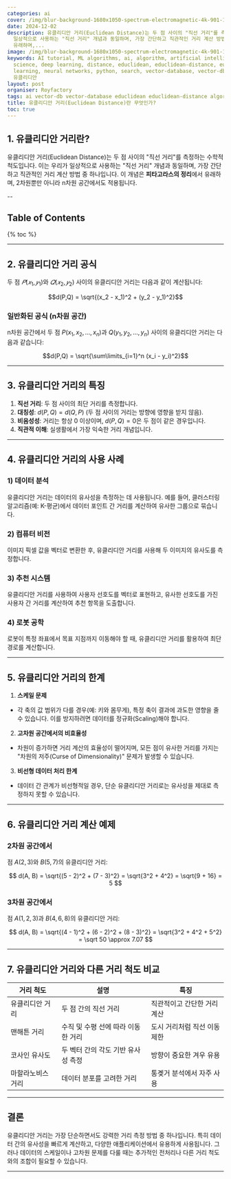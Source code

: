 ```yaml
---
categories: ai
cover: /img/blur-background-1680x1050-spectrum-electromagnetic-4k-901-1.jpg
date: 2024-12-02
description: 유클리디안 거리(Euclidean Distance)는 두 점 사이의 "직선 거리"를 측정하는 수학적 척도입니다. 이는 우리가
  일상적으로 사용하는 "직선 거리" 개념과 동일하며, 가장 간단하고 직관적인 거리 계산 방법 중 하나입니다. 이 개념은 **피타고라스의 정리**에서
  유래하며,...
image: /img/blur-background-1680x1050-spectrum-electromagnetic-4k-901-1.jpg
keywords: AI tutorial, ML algorithms, ai, algorithm, artificial intelligence, data
  science, deep learning, distance, educlidean, educlidean-distance, euclidean, machine
  learning, neural networks, python, search, vector-database, vector-db, 거리, 란, 무엇인가,
  유클리디안
layout: post
organiser: Royfactory
tags: ai vector-db vector-database educlidean educlidean-distance algorithm search
title: 유클리디안 거리(Euclidean Distance)란 무엇인가?
toc: true
---
```


## 1. 유클리디안 거리란?
유클리디안 거리(Euclidean Distance)는 두 점 사이의 "직선 거리"를 측정하는 수학적 척도입니다. 이는 우리가 일상적으로 사용하는 "직선 거리" 개념과 동일하며, 가장 간단하고 직관적인 거리 계산 방법 중 하나입니다. 이 개념은 **피타고라스의 정리**에서 유래하며, 2차원뿐만 아니라 n차원 공간에서도 적용됩니다.

--
## Table of Contents

{% toc %}

---


## 2. 유클리디안 거리 공식
두 점 $𝑃(𝑥_1, 𝑦_1)$와 $𝑄(𝑥_2, 𝑦_2)$ 사이의 유클리디안 거리는 다음과 같이 계산됩니다:

$$d(P,Q) = \sqrt{(x_2 - x_1)^2 + (y_2 - y_1)^2}$$

### 일반화된 공식 (n차원 공간)
n차원 공간에서 두 점 $P(x_1, x_2, ..., x_n)$과 $Q(y_1, y_2, ..., y_n)$ 사이의 유클리디안 거리는 다음과 같습니다:

$$d(P,Q) = \sqrt{\sum\limits_{i=1}^n (x_i - y_i)^2}$$

---

## 3. 유클리디안 거리의 특징
1. **직선 거리**: 두 점 사이의 최단 거리를 측정합니다.
2. **대칭성**: $d(P, Q) = d(Q,P)$ (두 점 사이의 거리는 방향에 영향을 받지 않음).
3. **비음성성**: 거리는 항상 0 이상이며, $d(P, Q) = 0$은 두 점이 같은 경우입니다.
4. **직관적 이해**: 실생활에서 가장 익숙한 거리 개념입니다.

---

## 4. 유클리디안 거리의 사용 사례

### 1) 데이터 분석
유클리디안 거리는 데이터의 유사성을 측정하는 데 사용됩니다. 예를 들어, 클러스터링 알고리즘(예: K-평균)에서 데이터 포인트 간 거리를 계산하여 유사한 그룹으로 묶습니다.

### 2) 컴퓨터 비전
이미지 픽셀 값을 벡터로 변환한 후, 유클리디안 거리를 사용해 두 이미지의 유사도를 측정합니다.

### 3) 추천 시스템
유클리디안 거리를 사용하여 사용자 선호도를 벡터로 표현하고, 유사한 선호도를 가진 사용자 간 거리를 계산하여 추천 항목을 도출합니다.

### 4) 로봇 공학
로봇이 특정 좌표에서 목표 지점까지 이동해야 할 때, 유클리디안 거리를 활용하여 최단 경로를 계산합니다.

---

## 5. 유클리디안 거리의 한계
1. **스케일 문제**
  - 각 축의 값 범위가 다를 경우(예: 키와 몸무게), 특정 축이 결과에 과도한 영향을 줄 수 있습니다. 이를 방지하려면 데이터를 정규화(Scaling)해야 합니다.
2. **고차원 공간에서의 비효율성**
  - 차원이 증가하면 거리 계산의 효율성이 떨어지며, 모든 점이 유사한 거리를 가지는 "차원의 저주(Curse of Dimensionality)" 문제가 발생할 수 있습니다.
3. **비선형 데이터 처리 한계**
  - 데이터 간 관계가 비선형적일 경우, 단순 유클리디안 거리로는 유사성을 제대로 측정하지 못할 수 있습니다.

---

## 6. 유클리디안 거리 계산 예제
### 2차원 공간에서
점 $A(2, 3)$와 $B(5,7)$의 유클리디안 거리:

$$
d(A, B) = \sqrt{(5 - 2)^2 + (7 - 3)^2} = \sqrt{3^2 + 4^2} = \sqrt{9 + 16} = 5
$$

### 3차원 공간에서
점 $A(1, 2, 3)$과 $B(4, 6, 8)$의 유클리디안 거리:

$$
d(A, B) = \sqrt{(4 - 1)^2 + (6 - 2)^2 + (8 - 3)^2} = \sqrt{3^2 + 4^2 + 5^2} = \sqrt 50 \approx 7.07
$$

---

## 7. 유클리디안 거리와 다른 거리 척도 비교
|거리 척도|설명|특징|
|---|-----|-----|
|유클리디안 거리|두 점 간의 직선 거리|직관적이고 간단한 거리 계산|
|맨해튼 거리|수직 및 수평 선에 따라 이동한 거리|도시 거리처럼 직선 이동 제한|
|코사인 유사도|두 벡터 간의 각도 기반 유사성 측정|방향이 중요한 겨우 유용|
|마할라노비스 거리|데이터 분포를 고려한 거리|통곚거 분석에서 자주 사용|

---

## 결론
유클리디안 거리는 가장 단순하면서도 강력한 거리 측정 방법 중 하나입니다. 특히 데이터 간의 유사성을 빠르게 계산하고, 다양한 애플리케이션에서 유용하게 사용됩니다. 그러나 데이터의 스케일이나 고차원 문제를 다룰 때는 추가적인 전처리나 다른 거리 척도와의 조합이 필요할 수 있습니다.

---

